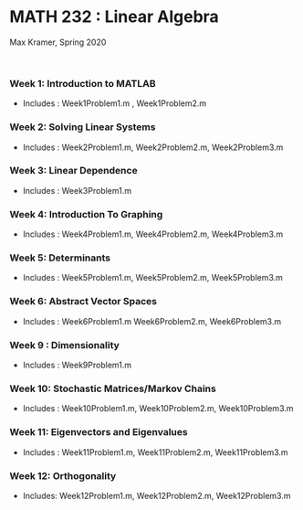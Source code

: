 # MATH 232 : Linear Algebra

Max Kramer, Spring 2020

&nbsp;

### Week 1: Introduction to MATLAB
- Includes : Week1Problem1.m , Week1Problem2.m

### Week 2: Solving Linear Systems
- Includes : Week2Problem1.m, Week2Problem2.m, Week2Problem3.m

### Week 3: Linear Dependence
- Includes : Week3Problem1.m

### Week 4: Introduction To Graphing
- Includes : Week4Problem1.m, Week4Problem2.m, Week4Problem3.m

### Week 5: Determinants
- Includes : Week5Problem1.m, Week5Problem2.m, Week5Problem3.m

### Week 6: Abstract Vector Spaces
- Includes : Week6Problem1.m Week6Problem2.m, Week6Problem3.m

### Week 9 : Dimensionality
- Includes : Week9Problem1.m

### Week 10: Stochastic Matrices/Markov Chains
- Includes : Week10Problem1.m, Week10Problem2.m, Week10Problem3.m

### Week 11: Eigenvectors and Eigenvalues
- Includes : Week11Problem1.m, Week11Problem2.m, Week11Problem3.m

### Week 12: Orthogonality 
- Includes: Week12Problem1.m, Week12Problem2.m, Week12Problem3.m
